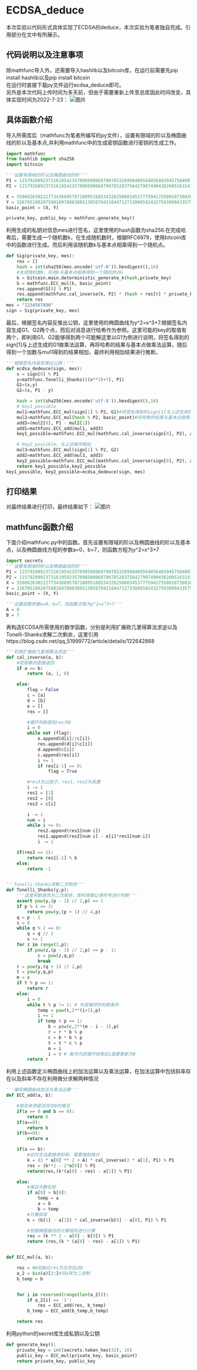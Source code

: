 # ECDSA_deduce
本次实验以代码形式具体实现了ECDSA的deduce，本次实验为笔者独自完成。引用部分在文中有所展示。
## 代码说明以及注意事项
除mathfunc导入外，还需要导入hashlib以及bitcoin库，在运行前需要先pip install hashlib以及pip install bitcoin  
在运行时直接下载py文件运行ecdsa_deduce即可。  
另外是本次代码上传时间为多天前，但由于需要重新上传至总库因此时间改变，具体实现时间为2022-7-23： 
![图片](https://user-images.githubusercontent.com/105708747/180752073-83a1fb83-3d20-4017-bc17-568bb257e183.png)

## 具体函数介绍
导入所需库后（mathfunc为笔者所编写的py文件），设置有限域的阶以及椭圆曲线的阶以及基本点,并利用mathfunc中的生成密钥函数进行密钥的生成工作。
```python
import mathfunc
from hashlib import sha256
import bitcoin

'''设置有限域的阶以及椭圆曲线的阶'''
P1 = 115792089237316195423570985008687907853269984665640564039457584007908834671663
P2 = 115792089237316195423570985008687907852837564279074904382605163141518161494337

X = 55066263022277343669578718895168534326250603453777594175500187360389116729240
Y = 32670510020758816978083085130507043184471273380659243275938904335757337482424
basic_point = (X, Y)

private_key, public_key = mathfunc.generate_key()
```
利用生成的私钥对信息mes进行签名，这里使用的hash函数为sha256.在完成哈希后，需要生成一个随机数k，在生成随机数时，根据RFC6979，使用bitcoin库中的函数进行生成。而后利用该随机数k与基本点相乘得到一个随机点。
```python
def Sig(private_key, mes):
    res = []
    hash = int(sha256(mes.encode('utf-8')).hexdigest(),16)
    #生成随机数k，利用k与基本点相乘得到一个随机的点G
    k = bitcoin.main.deterministic_generate_k(hash,private_key)
    G = mathfunc.ECC_mul(k, basic_point)
    res.append(G[0] % P1)
    res.append(mathfunc.cal_inverse(k, P2) * (hash + res[0] * private_key) % P2)
    return res
mes = "1234567890"
sign = Sig(private_key, mes)
```
最后，根据签名内容反推出公钥，这里使用的椭圆曲线为y^2=x^3+7.根据签名内容生成G1、G2两个点，而后对消息进行哈希作为参照。这里可能的key的取值有两个，即利用G1、G2能够得到两个可能解这里以G1为例进行说明，将签名得到的sign[1]与上述生成的G1做乘法运算，再将哈希的结果与基本点做乘法运算，随后得到一个加数与mul1得到的结果相加，最终利用相加结果进行推断。
```python
'''根据签名内容反推出公钥：'''
def ecdsa_dedeuce(sign, mes):
    x = sign[0] % P1
    y=mathfunc.Tonelli_Shanks(((x**3)+7), P1)
    G1=(x,y)
    G2=(x, P1 - y)

    hash = int(sha256(mes.encode('utf-8')).hexdigest(),16)
    # key1_possible
    mul1=mathfunc.ECC_mul(sign[1] % P2, G1)#将签名得到的sign[1]与上述生成的G1做乘法运算
    mul2=mathfunc.ECC_mul(hash % P2, basic_point)#将哈希的结果与基本点做乘法运算
    add3=(mul2[0], P1 - mul2[1])
    add1=mathfunc.ECC_add(mul1, add3)
    key1_possible=mathfunc.ECC_mul(mathfunc.cal_inverse(sign[0], P2), add1)

    # key2_possible，与上述操作相似
    mul3=mathfunc.ECC_mul(sign[1] % P2, G2)
    add2=mathfunc.ECC_add(mul3, add3)
    key2_possible=mathfunc.ECC_mul(mathfunc.cal_inverse(sign[0], P2), add2)
    return key1_possible,key2_possible
key1_possible, key2_possible=ecdsa_dedeuce(sign, mes)
```
## 打印结果
对最终结果进行打印，最终结果如下：
![图片](https://user-images.githubusercontent.com/105708747/180432771-6395418e-220a-400b-8534-12756a566e50.png)
## mathfunc函数介绍
下面介绍mathfunc.py中的函数。首先设置有限域的阶以及椭圆曲线的阶以及基本点，以及椭圆曲线方程的参数a=0，b=7，则函数方程为y^2=x^3+7
```python
import secrets
'''设置有限域的阶以及椭圆曲线的阶'''
P1 = 115792089237316195423570985008687907853269984665640564039457584007908834671663
P2 = 115792089237316195423570985008687907852837564279074904382605163141518161494337
X = 55066263022277343669578718895168534326250603453777594175500187360389116729240
Y = 32670510020758816978083085130507043184471273380659243275938904335757337482424
basic_point = (X, Y)

'''设置函数参数a=0，b=7，则函数方程为y^2=x^3+7'''
A = 0
B = 7
```
再构造ECDSA所需使用的数学函数，分别是利用扩展欧几里得算法求逆以及Tonelli-Shanks求解二次剩余，这里引用https://blog.csdn.net/qq_51999772/article/details/122642868
```python
'''利用扩展欧几里得算法求逆'''
def cal_inverse(a, b):
    #若相等则直接返回
    if a == b:
        return (a, 1, 0)

    else:
        flag = False
        c = [a]
        d = [b]
        e = []
        res = []

        #循环判断直到res为0
        i = 0
        while not (flag):
            e.append(d[i]//c[i])
            res.append(d[i]%c[i])
            d.append(c[i])
            c.append(res[i])
            i += 1
            if res[i-1] == 0:
                flag = True

        #res3为公因子，res1、res2为系数
        i -= 1
        res1 = [1]
        res2 = [0]
        res3 = c[i]

        i -= 1
        num = i
        while i >= 0:
            res2.append(res1[num-i])
            res1.append(res2[num-i] - e[i]*res1[num-i])
            i -= 1

    if(res3 == 1):
        return res1[-1] % b
    else:
        return -1


'''Tonelli-Shanks求解二次剩余'''
def Tonelli_Shanks(y,p):
    '''这里判断是否为二次剩余，即利用勒让德符号进行判断'''
    assert pow(y,(p - 1) // 2,p) == 1
    if p % 4 == 3:
        return pow(y,(p + 1) // 4,p)
    q = p - 1
    s = 0
    while q % 2 == 0:
        q = q // 2
        s += 1
    for z in range(2,p):
        if pow(z,(p - 1) // 2,p) == p - 1:
            c = pow(z,q,p)
            break
    r = pow(y,(q + 1) // 2,p)
    t = pow(y,q,p)
    m = s
    if t % p == 1:
        return r
    else:
        i = 0
        while t % p != 1: # 外层循环的判断条件
            temp = pow(t,2**(i+1),p)
            i += 1
            if temp % p == 1:
                b = pow(c,2**(m - i - 1),p)
                r = r * b % p
                c = b * b % p
                t = t * c % p
                m = i
                i = 0 # 每次内层循环结束后i值要更新为0
        return r
```
利用上述函数定义椭圆曲线上的加法运算以及乘法运算，在加法运算中包括斜率存在以及斜率不存在利用微分求解两种情况
```python
'''编写椭圆曲线加法与乘法运算'''
def ECC_add(a, b):

    #首先考虑是否存在0的情况
    if(a == 0 and b == 0):
        return 0
    if(a==0):
        return b
    if(b==0):
        return a

    if(a == b):
        #此时无法直接求斜率，需要借助微分
        k = (3 * a[0] ** 2 + A) * cal_inverse(2 * a[1], P1) % P1
        res = (k**2 - 2*a[0]) % P1
        return(res,(k*(a[0] - res) - a[1]) % P1)

    else:
        #保证大数在前
        if a[0] > b[0]:
            temp = a
            a = b
            b = temp
        #计算斜率
        k = (b[1] - a[1]) * cal_inverse(b[0] - a[0], P1) % P1

        #依据椭圆曲线的计算规则进行计算
        res = (k ** 2 - a[0] - b[0]) % P1
        return (res,(k * (a[0] - res) - a[1]) % P1)


def ECC_mul(a, b):

    res = 0#初始化res为无穷远点O
    a_2 = bin(a)[2:]#将a转为二进制
    b_temp = b


    for i in reversed(range(len(a_2))):
        if a_2[i] == '1':
            res = ECC_add(res, b_temp)
        b_temp = ECC_add(b_temp,b_temp)

    return res
```
利用python的secret库生成私钥以及公钥
```python
def generate_key():
    private_key = int(secrets.token_hex(32), 16)
    public_key = ECC_mul(private_key, basic_point)
    return private_key, public_key
```
